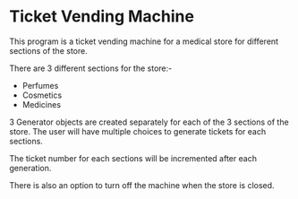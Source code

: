 # Ticket Vending Machine

This program is a ticket vending machine for a medical store 
for different sections of the store.

There are 3 different sections for the store:-
- Perfumes
- Cosmetics
- Medicines

3 Generator objects are created separately for each of the 3 sections 
of the store. The user will have multiple choices to generate tickets for each 
sections. 

The ticket number for each sections will be incremented after each generation.

There is also an option to turn off the machine when the store is closed.
